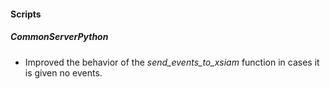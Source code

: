
#### Scripts
##### CommonServerPython
- Improved the behavior of the *send_events_to_xsiam* function in cases it is given no events.
